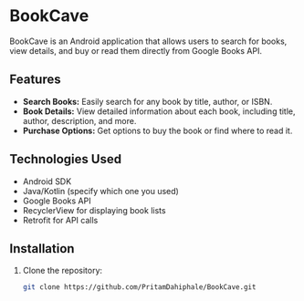 # BookCave

BookCave is an Android application that allows users to search for books, view details, and buy or read them directly from Google Books API.

## Features

- **Search Books:** Easily search for any book by title, author, or ISBN.
- **Book Details:** View detailed information about each book, including title, author, description, and more.
- **Purchase Options:** Get options to buy the book or find where to read it.

## Technologies Used

- Android SDK
- Java/Kotlin (specify which one you used)
- Google Books API
- RecyclerView for displaying book lists
- Retrofit for API calls

## Installation

1. Clone the repository:

   ```bash
   git clone https://github.com/PritamDahiphale/BookCave.git
